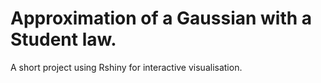 # Approximation of a Gaussian with a Student law. 

A short project using Rshiny for interactive visualisation.
